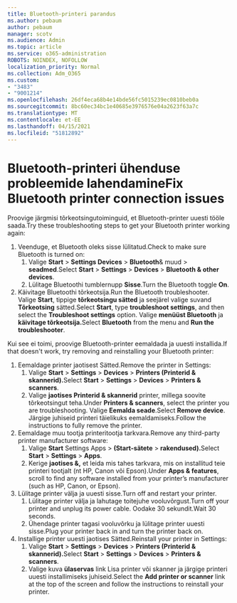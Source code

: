 ```yaml
---
title: Bluetooth-printeri parandus
ms.author: pebaum
author: pebaum
manager: scotv
ms.audience: Admin
ms.topic: article
ms.service: o365-administration
ROBOTS: NOINDEX, NOFOLLOW
localization_priority: Normal
ms.collection: Adm_O365
ms.custom:
- "3483"
- "9001214"
ms.openlocfilehash: 26df4eca68b4e14bde56fc5015239ec0810beb0a
ms.sourcegitcommit: 8bc60ec34bc1e40685e3976576e04a2623f63a7c
ms.translationtype: MT
ms.contentlocale: et-EE
ms.lasthandoff: 04/15/2021
ms.locfileid: "51812892"
---
```

# <a name="fix-bluetooth-printer-connection-issues"></a><span data-ttu-id="34a5d-102">Bluetooth-printeri ühenduse probleemide lahendamine</span><span class="sxs-lookup"><span data-stu-id="34a5d-102">Fix Bluetooth printer connection issues</span></span>

<span data-ttu-id="34a5d-103">Proovige järgmisi tõrkeotsingutoiminguid, et Bluetooth-printer uuesti tööle saada.</span><span class="sxs-lookup"><span data-stu-id="34a5d-103">Try these troubleshooting steps to get your Bluetooth printer working again:</span></span>


1. <span data-ttu-id="34a5d-104">Veenduge, et Bluetooth oleks sisse lülitatud.</span><span class="sxs-lookup"><span data-stu-id="34a5d-104">Check to make sure Bluetooth is turned on:</span></span>
    1. <span data-ttu-id="34a5d-105">Valige **Start**  >  **Settings Devices**  >  **Bluetooth**& muud  >  **seadmed**.</span><span class="sxs-lookup"><span data-stu-id="34a5d-105">Select **Start** > **Settings** > **Devices** > **Bluetooth & other devices**.</span></span>
    2. <span data-ttu-id="34a5d-106">Lülitage Bluetoothi tumblernupp **Sisse**.</span><span class="sxs-lookup"><span data-stu-id="34a5d-106">Turn the Bluetooth toggle **On**.</span></span>
2. <span data-ttu-id="34a5d-107">Käivitage Bluetoothi tõrkeotsija.</span><span class="sxs-lookup"><span data-stu-id="34a5d-107">Run the Bluetooth troubleshooter.</span></span> <br>
    <span data-ttu-id="34a5d-108">Valige **Start**, tippige **tõrkeotsingu sätted** ja seejärel valige suvand **Tõrkeotsing** sätted.</span><span class="sxs-lookup"><span data-stu-id="34a5d-108">Select **Start**, type **troubleshoot settings**, and then select the **Troubleshoot settings** option.</span></span> <span data-ttu-id="34a5d-109">Valige **menüüst Bluetooth** ja **käivitage tõrkeotsija.**</span><span class="sxs-lookup"><span data-stu-id="34a5d-109">Select **Bluetooth** from the menu and **Run the troubleshooter**.</span></span>

<span data-ttu-id="34a5d-110">Kui see ei toimi, proovige Bluetooth-printer eemaldada ja uuesti installida.</span><span class="sxs-lookup"><span data-stu-id="34a5d-110">If that doesn't work, try removing and reinstalling your Bluetooth printer:</span></span>

1. <span data-ttu-id="34a5d-111">Eemaldage printer jaotisest Sätted.</span><span class="sxs-lookup"><span data-stu-id="34a5d-111">Remove the printer in Settings:</span></span>
    1. <span data-ttu-id="34a5d-112">Valige **Start**  >  **Settings**  >  **Devices**  >  **Printers (Printerid & skannerid).**</span><span class="sxs-lookup"><span data-stu-id="34a5d-112">Select **Start** > **Settings** > **Devices** > **Printers & scanners**.</span></span>
    2. <span data-ttu-id="34a5d-113">Valige **jaotises Printerid & skannerid** printer, millega soovite tõrkeotsingut teha.</span><span class="sxs-lookup"><span data-stu-id="34a5d-113">Under **Printers & scanners**, select the printer you are troubleshooting.</span></span> <span data-ttu-id="34a5d-114">Valige **Eemalda seade**.</span><span class="sxs-lookup"><span data-stu-id="34a5d-114">Select **Remove device**.</span></span> <span data-ttu-id="34a5d-115">Järgige juhiseid printeri täielikuks eemaldamiseks.</span><span class="sxs-lookup"><span data-stu-id="34a5d-115">Follow the instructions to fully remove the printer.</span></span>
2. <span data-ttu-id="34a5d-116">Eemaldage muu tootja printeritootja tarkvara.</span><span class="sxs-lookup"><span data-stu-id="34a5d-116">Remove any third-party printer manufacturer software:</span></span>
    1. <span data-ttu-id="34a5d-117">Valige **Start** Settings Apps  >  **(Start-sätete**  >  **rakendused).**</span><span class="sxs-lookup"><span data-stu-id="34a5d-117">Select **Start** > **Settings** > **Apps**.</span></span>
    2. <span data-ttu-id="34a5d-118">Kerige **jaotises &,** et leida mis tahes tarkvara, mis on installitud teie printeri tootjalt (nt HP, Canon või Epson).</span><span class="sxs-lookup"><span data-stu-id="34a5d-118">Under **Apps & features**, scroll to find any software installed from your printer’s manufacturer (such as HP, Canon, or Epson).</span></span>
3. <span data-ttu-id="34a5d-119">Lülitage printer välja ja uuesti sisse.</span><span class="sxs-lookup"><span data-stu-id="34a5d-119">Turn off and restart your printer.</span></span>
   1. <span data-ttu-id="34a5d-120">Lülitage printer välja ja lahutage toitejuhe vooluvõrgust.</span><span class="sxs-lookup"><span data-stu-id="34a5d-120">Turn off your printer and unplug its power cable.</span></span> <span data-ttu-id="34a5d-121">Oodake 30 sekundit.</span><span class="sxs-lookup"><span data-stu-id="34a5d-121">Wait 30 seconds.</span></span> 
   2. <span data-ttu-id="34a5d-122">Ühendage printer tagasi vooluvõrku ja lülitage printer uuesti sisse.</span><span class="sxs-lookup"><span data-stu-id="34a5d-122">Plug your printer back in and turn the printer back on.</span></span>
4. <span data-ttu-id="34a5d-123">Installige printer uuesti jaotises Sätted.</span><span class="sxs-lookup"><span data-stu-id="34a5d-123">Reinstall your printer in Settings:</span></span>
    1. <span data-ttu-id="34a5d-124">Valige **Start**  >  **Settings**  >  **Devices**  >  **Printers (Printerid & skannerid).**</span><span class="sxs-lookup"><span data-stu-id="34a5d-124">Select **Start** > **Settings** > **Devices** > **Printers & scanners**.</span></span>
    2. <span data-ttu-id="34a5d-125">Valige kuva **ülaservas** link Lisa printer või skanner ja järgige printeri uuesti installimiseks juhiseid.</span><span class="sxs-lookup"><span data-stu-id="34a5d-125">Select the **Add printer or scanner** link at the top of the screen and follow the instructions to reinstall your printer.</span></span>
